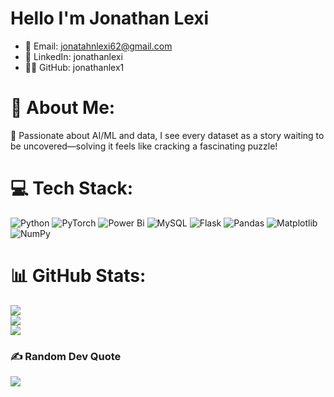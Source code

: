 # Hello I'm Jonathan Lexi 

- 📧 Email: jonatahnlexi62@gmail.com
- 🔗 LinkedIn: jonathanlexi
- 👨‍💻 GitHub: jonathanlex1


# 💫 About Me:
🌟 Passionate about AI/ML and data, I see every dataset as a story waiting to be uncovered—solving it feels like cracking a fascinating puzzle!

# 💻 Tech Stack:
![Python](https://img.shields.io/badge/python-3670A0?style=flat&logo=python&logoColor=ffdd54) ![PyTorch](https://img.shields.io/badge/PyTorch-%23EE4C2C.svg?style=flat&logo=PyTorch&logoColor=white) ![Power Bi](https://img.shields.io/badge/power_bi-F2C811?style=flat&logo=powerbi&logoColor=black) ![MySQL](https://img.shields.io/badge/mysql-4479A1.svg?style=flat&logo=mysql&logoColor=white) ![Flask](https://img.shields.io/badge/flask-%23000.svg?style=flat&logo=flask&logoColor=white) ![Pandas](https://img.shields.io/badge/pandas-%23150458.svg?style=flat&logo=pandas&logoColor=white) ![Matplotlib](https://img.shields.io/badge/Matplotlib-%23ffffff.svg?style=flat&logo=Matplotlib&logoColor=black) ![NumPy](https://img.shields.io/badge/numpy-%23013243.svg?style=flat&logo=numpy&logoColor=white)
# 📊 GitHub Stats:
![](https://github-readme-stats.vercel.app/api?username=jonathanlex1&theme=radical&hide_border=false&include_all_commits=true&count_private=true)<br/>
![](https://github-readme-streak-stats.herokuapp.com/?user=jonathanlex1&theme=radical&hide_border=false)<br/>
![](https://github-readme-stats.vercel.app/api/top-langs/?username=jonathanlex1&theme=radical&hide_border=false&include_all_commits=true&count_private=true&layout=compact)

### ✍️ Random Dev Quote
![](https://quotes-github-readme.vercel.app/api?type=horizontal&theme=radical)

<!-- Proudly created with GPRM ( https://gprm.itsvg.in ) -->
